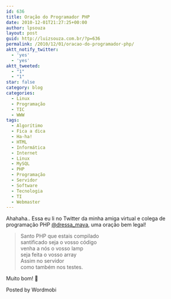 ```yaml
---
id: 636
title: Oração do Programador PHP
date: 2010-12-01T21:27:25+00:00
author: lpsouza
layout: post
guid: http://luizsouza.com.br/?p=636
permalink: /2010/12/01/oracao-do-programador-php/
aktt_notify_twitter:
  - 'yes'
  - 'yes'
aktt_tweeted:
  - "1"
  - "1"
star: false
category: blog
categories:
  - Linux
  - Programação
  - TIC
  - WWW
tags:
  - Algorítimo
  - Fica a dica
  - Ha-ha!
  - HTML
  - Informática
  - Internet
  - Linux
  - MySQL
  - PHP
  - Programação
  - Servidor
  - Software
  - Tecnologia
  - TI
  - Webmaster
---
```

Ahahaha.. Essa eu li no Twitter da minha amiga virtual e colega de programação PHP [@dressa_maya](http://twitter.com/dressa_maya), uma oração bem legal!

> Santo PHP que estais compilado  
> santificado seja o vosso código  
> venha a nós o vosso lamp  
> seja feita o vosso array  
> Assim no servidor  
> como também nos testes.

Muito bom! 🙂

Posted by Wordmobi
